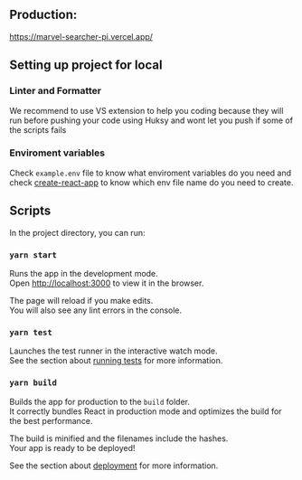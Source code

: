 ## Production:

https://marvel-searcher-pi.vercel.app/

## Setting up project for local

### Linter and Formatter

We recommend to use VS extension to help you coding because they will run before pushing your code using Huksy and wont let you push if some of the scripts fails

### Enviroment variables

Check `example.env` file to know what enviroment variables do you need and check [create-react-app](https://create-react-app.dev/docs/adding-custom-environment-variables/#what-other-env-files-can-be-used) to know which env file name do you need to create.

## Scripts

In the project directory, you can run:

### `yarn start`

Runs the app in the development mode.<br />
Open [http://localhost:3000](http://localhost:3000) to view it in the browser.

The page will reload if you make edits.<br />
You will also see any lint errors in the console.

### `yarn test`

Launches the test runner in the interactive watch mode.<br />
See the section about [running tests](https://facebook.github.io/create-react-app/docs/running-tests) for more information.

### `yarn build`

Builds the app for production to the `build` folder.<br />
It correctly bundles React in production mode and optimizes the build for the best performance.

The build is minified and the filenames include the hashes.<br />
Your app is ready to be deployed!

See the section about [deployment](https://facebook.github.io/create-react-app/docs/deployment) for more information.

